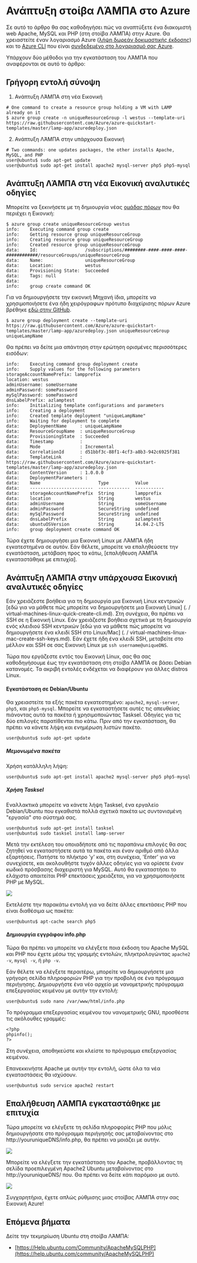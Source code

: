 <properties
    pageTitle="Ανάπτυξη ΛΆΜΠΑ σε μια εικονική μηχανή Linux | Microsoft Azure"
    description="Μάθετε πώς να εγκαταστήσετε στη στοίβα ΛΆΜΠΑ σε μια Εικονική Linux"
    services="virtual-machines-linux"
    documentationCenter="virtual-machines"
    authors="jluk"
    manager="timlt"
    editor=""
    tags="azure-resource-manager"/>

<tags
    ms.service="virtual-machines-linux"
    ms.workload="infrastructure-services"
    ms.tgt_pltfrm="vm-linux"
    ms.devlang="NA"
    ms.topic="article"
    ms.date="06/07/2016"
    ms.author="juluk"/>

# <a name="deploy-lamp-stack-on-azure"></a>Ανάπτυξη στοίβα ΛΆΜΠΑ στο Azure
Σε αυτό το άρθρο θα σας καθοδηγήσει πώς να αναπτύξετε ένα διακομιστή web Apache, MySQL και PHP (στη στοίβα ΛΆΜΠΑ) στην Azure. Θα χρειαστείτε έναν λογαριασμό Azure ([λήψη δωρεάν δοκιμαστικής έκδοσης](https://azure.microsoft.com/pricing/free-trial/)) και το [Azure CLI](../xplat-cli-install.md) που είναι [συνδεδεμένο στο λογαριασμό σας Azure](../xplat-cli-connect.md).

Υπάρχουν δύο μέθοδοι για την εγκατάσταση του ΛΆΜΠΑ που αναφέρονται σε αυτό το άρθρο:

## <a name="quick-command-summary"></a>Γρήγορη εντολή σύνοψη

1) Ανάπτυξη ΛΆΜΠΑ στη νέα Εικονική

```
# One command to create a resource group holding a VM with LAMP already on it
$ azure group create -n uniqueResourceGroup -l westus --template-uri https://raw.githubusercontent.com/Azure/azure-quickstart-templates/master/lamp-app/azuredeploy.json
```

2) Ανάπτυξη ΛΆΜΠΑ στην υπάρχουσα Εικονική

```
# Two commands: one updates packages, the other installs Apache, MySQL, and PHP
user@ubuntu$ sudo apt-get update
user@ubuntu$ sudo apt-get install apache2 mysql-server php5 php5-mysql
```

## <a name="deploy-lamp-on-new-vm-walkthrough"></a>Ανάπτυξη ΛΆΜΠΑ στη νέα Εικονική αναλυτικές οδηγίες

Μπορείτε να ξεκινήσετε με τη δημιουργία νέας [ομάδας πόρων](../azure-resource-manager/resource-group-overview.md) που θα περιέχει η Εικονική:

    $ azure group create uniqueResourceGroup westus
    info:    Executing command group create
    info:    Getting resource group uniqueResourceGroup
    info:    Creating resource group uniqueResourceGroup
    info:    Created resource group uniqueResourceGroup
    data:    Id:                  /subscriptions/########-####-####-####-############/resourceGroups/uniqueResourceGroup
    data:    Name:                uniqueResourceGroup
    data:    Location:            westus
    data:    Provisioning State:  Succeeded
    data:    Tags: null
    data:
    info:    group create command OK

Για να δημιουργήσετε την εικονική Μηχανή ίδια, μπορείτε να χρησιμοποιήσετε ένα ήδη χειρόγραφων πρότυπο διαχείρισης πόρων Azure βρέθηκε [εδώ στην GitHub](https://github.com/Azure/azure-quickstart-templates/tree/master/lamp-app).

    $ azure group deployment create --template-uri https://raw.githubusercontent.com/Azure/azure-quickstart-templates/master/lamp-app/azuredeploy.json uniqueResourceGroup uniqueLampName

Θα πρέπει να δείτε μια απάντηση στην ερώτηση ορισμένες περισσότερες εισόδων:

    info:    Executing command group deployment create
    info:    Supply values for the following parameters
    storageAccountNamePrefix: lampprefix
    location: westus
    adminUsername: someUsername
    adminPassword: somePassword
    mySqlPassword: somePassword
    dnsLabelPrefix: azlamptest
    info:    Initializing template configurations and parameters
    info:    Creating a deployment
    info:    Created template deployment "uniqueLampName"
    info:    Waiting for deployment to complete
    data:    DeploymentName     : uniqueLampName
    data:    ResourceGroupName  : uniqueResourceGroup
    data:    ProvisioningState  : Succeeded
    data:    Timestamp          :
    data:    Mode               : Incremental
    data:    CorrelationId      : d51bbf3c-88f1-4cf3-a8b3-942c6925f381
    data:    TemplateLink       : https://raw.githubusercontent.com/Azure/azure-quickstart-templates/master/lamp-app/azuredeploy.json
    data:    ContentVersion     : 1.0.0.0
    data:    DeploymentParameters :
    data:    Name                      Type          Value
    data:    ------------------------  ------------  -----------
    data:    storageAccountNamePrefix  String        lampprefix
    data:    location                  String        westus
    data:    adminUsername             String        someUsername
    data:    adminPassword             SecureString  undefined
    data:    mySqlPassword             SecureString  undefined
    data:    dnsLabelPrefix            String        azlamptest
    data:    ubuntuOSVersion           String        14.04.2-LTS
    info:    group deployment create command OK

Τώρα έχετε δημιουργήσει μια Εικονική Linux με ΛΆΜΠΑ ήδη εγκατεστημένα σε αυτόν. Εάν θέλετε, μπορείτε να επαληθεύσετε την εγκατάσταση, μετάβαση προς τα κάτω, [επαλήθευση ΛΆΜΠΑ εγκαταστάθηκε με επιτυχία].

## <a name="deploy-lamp-on-existing-vm-walkthrough"></a>Ανάπτυξη ΛΆΜΠΑ στην υπάρχουσα Εικονική αναλυτικές οδηγίες

Εάν χρειάζεστε βοήθεια για τη δημιουργία μια Εικονική Linux κεντρικών [εδώ για να μάθετε πώς μπορείτε να δημιουργήσετε μια Εικονική Linux] (. / virtual-machines-linux-quick-create-cli.md). Στη συνέχεια, θα πρέπει να SSH σε η Εικονική Linux. Εάν χρειάζεστε βοήθεια σχετικά με τη δημιουργία ενός κλειδιού SSH κεντρικών [εδώ για να μάθετε πώς μπορείτε να δημιουργήσετε ένα κλειδί SSH στο Linux/Mac] (. / virtual-machines-linux-mac-create-ssh-keys.md).
Εάν έχετε ήδη ένα κλειδί SSH, μεταβείτε στο μέλλον και SSH σε σας Εικονική Linux με `ssh username@uniqueDNS`.

Τώρα που εργάζεστε εντός του Εικονική Linux, σας θα σας καθοδηγήσουμε έως την εγκατάσταση στη στοίβα ΛΆΜΠΑ σε βάσει Debian κατανομές. Τα ακριβή εντολές ενδέχεται να διαφέρουν για άλλες distros Linux.

#### <a name="installing-on-debianubuntu"></a>Εγκατάσταση σε Debian/Ubuntu

Θα χρειαστείτε τα εξής πακέτα εγκατεστημένο: `apache2`, `mysql-server`, `php5`, και `php5-mysql`. Μπορείτε να εγκαταστήσετε αυτές τις απευθείας πιάνοντας αυτά τα πακέτα ή χρησιμοποιώντας Tasksel. Οδηγίες για τις δύο επιλογές παρατίθενται πιο κάτω.
Πριν από την εγκατάσταση, θα πρέπει να κάνετε λήψη και ενημέρωση λιστών πακέτο.

    user@ubuntu$ sudo apt-get update
    
##### <a name="individual-packages"></a>Μεμονωμένα πακέτα
Χρήση κατάλληλη λήψη:

    user@ubuntu$ sudo apt-get install apache2 mysql-server php5 php5-mysql

##### <a name="using-tasksel"></a>Χρήση Tasksel
Εναλλακτικά μπορείτε να κάνετε λήψη Tasksel, ένα εργαλείο Debian/Ubuntu που εγκαθιστά πολλά σχετικά πακέτα ως συντονισμένη "εργασία" στο σύστημά σας.

    user@ubuntu$ sudo apt-get install tasksel
    user@ubuntu$ sudo tasksel install lamp-server

Μετά την εκτέλεση του οποιαδήποτε από τις παραπάνω επιλογές θα σας ζητηθεί να εγκαταστήσετε αυτά τα πακέτα και έναν αριθμό από άλλα εξαρτήσεις. Πατήστε το πλήκτρο 'y' και, στη συνέχεια, 'Enter' για να συνεχίσετε, και ακολουθήστε τυχόν άλλες οδηγίες για να ορίσετε έναν κωδικό πρόσβασης διαχειριστή για MySQL. Αυτό θα εγκαταστήσει το ελάχιστο απαιτείται PHP επεκτάσεις χρειάζεται, για να χρησιμοποιήσετε PHP με MySQL. 

![][1]

Εκτελέστε την παρακάτω εντολή για να δείτε άλλες επεκτάσεις PHP που είναι διαθέσιμα ως πακέτα:

    user@ubuntu$ apt-cache search php5


#### <a name="create-infophp-document"></a>Δημιουργία εγγράφου info.php

Τώρα θα πρέπει να μπορείτε να ελέγξετε ποια έκδοση του Apache MySQL και PHP που έχετε μέσω της γραμμής εντολών, πληκτρολογώντας `apache2 -v`, `mysql -v`, ή `php -v`.

Εάν θέλετε να ελέγξετε περαιτέρω, μπορείτε να δημιουργήσετε μια γρήγορη σελίδα πληροφοριών PHP για την προβολή σε ένα πρόγραμμα περιήγησης. Δημιουργήστε ένα νέο αρχείο με νανομετρικής πρόγραμμα επεξεργασίας κειμένου με αυτήν την εντολή:

    user@ubuntu$ sudo nano /var/www/html/info.php

Το πρόγραμμα επεξεργασίας κειμένου του νανομετρικής GNU, προσθέστε τις ακόλουθες γραμμές:

    <?php
    phpinfo();
    ?>

Στη συνέχεια, αποθηκεύστε και κλείστε το πρόγραμμα επεξεργασίας κειμένου.

Επανεκκινήστε Apache με αυτήν την εντολή, ώστε όλα τα νέα εγκαταστάσεις θα ισχύσουν.

    user@ubuntu$ sudo service apache2 restart

## <a name="verify-lamp-successfully-installed"></a>Επαλήθευση ΛΆΜΠΑ εγκαταστάθηκε με επιτυχία

Τώρα μπορείτε να ελέγξετε τη σελίδα πληροφορίες PHP που μόλις δημιουργήσατε στο πρόγραμμα περιήγησής σας μεταβαίνοντας στο http://youruniqueDNS/info.php, θα πρέπει να μοιάζει με αυτήν.

![][2]

Μπορείτε να ελέγξετε την εγκατάσταση του Apache, προβάλλοντας τη σελίδα προεπιλεγμένη Apache2 Ubuntu μεταβαίνοντας στο http://youruniqueDNS/ που. Θα πρέπει να δείτε κάτι παρόμοιο με αυτό.

![][3]

Συγχαρητήρια, έχετε απλώς ρύθμισης μιας στοίβας ΛΆΜΠΑ στην σας Εικονική Azure!

## <a name="next-steps"></a>Επόμενα βήματα

Δείτε την τεκμηρίωση Ubuntu στη στοίβα ΛΆΜΠΑ:

- [https://Help.ubuntu.com/Community/ApacheMySQLPHP](https://help.ubuntu.com/community/ApacheMySQLPHP)

[1]: ./media/virtual-machines-linux-deploy-lamp-stack/configmysqlpassword-small.png
[2]: ./media/virtual-machines-linux-deploy-lamp-stack/phpsuccesspage.png
[3]: ./media/virtual-machines-linux-deploy-lamp-stack/apachesuccesspage.png
